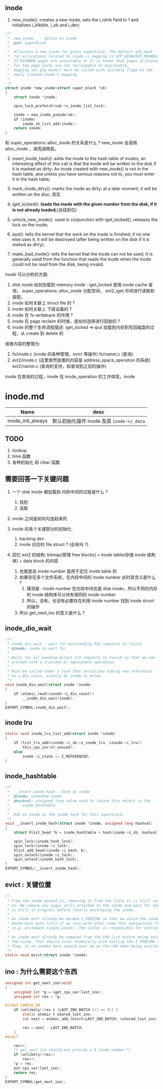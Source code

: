 ## inode

1. new_inode(): creates a new inode, sets the i_nlink field to 1 and initializes i_blkbits, i_sb and i_dev;
```c
/**
 *	new_inode 	- obtain an inode
 *	@sb: superblock
 *
 *	Allocates a new inode for given superblock. The default gfp_mask
 *	for allocations related to inode->i_mapping is GFP_HIGHUSER_MOVABLE.
 *	If HIGHMEM pages are unsuitable or it is known that pages allocated
 *	for the page cache are not reclaimable or migratable,
 *	mapping_set_gfp_mask() must be called with suitable flags on the
 *	newly created inode's mapping
 *
 */
struct inode *new_inode(struct super_block *sb)
{
	struct inode *inode;

	spin_lock_prefetch(&sb->s_inode_list_lock);

	inode = new_inode_pseudo(sb);
	if (inode)
		inode_sb_list_add(inode);
	return inode;
}
```
和 super_operations::alloc_inode 的关系是什么 ? new_inode 会调用 alloc_inode ，进而调用其。


2. insert_inode_hash(): adds the inode to the hash table of inodes; an interesting effect of this call is that the inode will be written to the disk if it is marked as dirty;
An inode created with new_inode() is not in the hash table, and unless you have serious reasons not to, you must enter it in the hash table;

3. mark_inode_dirty(): marks the inode as dirty; at a later moment, it will be written on the disc;
其实

4. iget_locked(): **loads the inode with the given number from the disk, if it is not already loaded;**(总结到位)

5. unlock_new_inode(): used in conjunction with iget_locked(), releases the lock on the inode;

6. iput(): tells the kernel that the work on the inode is finished; if no one else uses it, it will be destroyed (after being written on the disk if it is maked as dirty);

7. make_bad_inode(): tells the kernel that the inode can not be used; It is generally used from the function that reads the inode when the inode could not be read from the disk, being invalid.


inode 可以分析的方面:
1. disk inode 如何加载到 memory inode : iget_locked 使用 inode cache 查询， super_operations::alloc_inode 分配空间， ext2_iget 中间进行读取和装配。
2. inode 如何关联上 struct file 的 ?
3. inode 如何关联上 下层设备的 ?
4. inode 在 fs-writeback 的作用 ?
5. inode 在 page reclaim 的时候，是如何选择进行回收的 ?
6. inode 的整个生命流程描述: iget_locked => iput 加载到内存到写回磁盘的过程，从 create 到 delete 的


或者内容的整理为:
1. fs/inode.c (inode 的各种管理，evict 等操作) fs/namei.c (查询)
2. ext2/inode.c (这里居然放置的内容是 address_space_operation 的系统) ext2/namei.c (查询的支持，和查询到之后的操作)

inode 在查询的过程，inode 在 inode_operation 的工作体现，inode

# inode.md

| Name              | desc                                      |
|-------------------|-------------------------------------------|
| inode_init_always | 默认初始化操作 inode 及其 `inode->i_data` |

## TODO
1. ilookup
2. time 函数
3. 各种初始化 和 clear 函数

## 需要回答一下关键问题
1. 一个 disk inode 被加载到 内存中间的过程是什么 ?
    1. 找到
    2. 读取
2. inode 之间是如何勾连起来的
3. inode 的各个关键部分的初始化:
   1. backing dev
   2. inode 对应的 file struct ? (会有吗 ?)

4. 回忆 ext2 的结构: bitmap(管理 free blocks) + inode table(存储 inode 结构体) + data block 的内容
    1. 也就是说 inode number 是用于定位 inode table 的
    2. 如果存在多个文件系统，在内存中间的 inode number 此时其含义是什么 ?
        1. 猜测是 : inode number 在内存中间也是 disk inode，所以不同的内存的 inode 结构体可以持有相同的 inode number
        2. 所以，没有，也没有必要存在利用 inode number 找到 inode struct 的操作
    3. 所以 get_next_ino 的意义是什么 ?

## inode_dio_wait

```c
/**
 * inode_dio_wait - wait for outstanding DIO requests to finish
 * @inode: inode to wait for
 *
 * Waits for all pending direct I/O requests to finish so that we can
 * proceed with a truncate or equivalent operation.
 *
 * Must be called under a lock that serializes taking new references
 * to i_dio_count, usually by inode->i_mutex.
 */
void inode_dio_wait(struct inode *inode)
{
	if (atomic_read(&inode->i_dio_count))
		__inode_dio_wait(inode);
}
EXPORT_SYMBOL(inode_dio_wait);
```

## inode lru
```c
static void inode_lru_list_add(struct inode *inode)
{
	if (list_lru_add(&inode->i_sb->s_inode_lru, &inode->i_lru))
		this_cpu_inc(nr_unused);
	else
		inode->i_state |= I_REFERENCED;
}
```


## inode_hashtable

```c
/**
 *	__insert_inode_hash - hash an inode
 *	@inode: unhashed inode
 *	@hashval: unsigned long value used to locate this object in the
 *		inode_hashtable.
 *
 *	Add an inode to the inode hash for this superblock.
 */
void __insert_inode_hash(struct inode *inode, unsigned long hashval)
{
	struct hlist_head *b = inode_hashtable + hash(inode->i_sb, hashval);

	spin_lock(&inode_hash_lock);
	spin_lock(&inode->i_lock);
	hlist_add_head(&inode->i_hash, b);
	spin_unlock(&inode->i_lock);
	spin_unlock(&inode_hash_lock);
}
EXPORT_SYMBOL(__insert_inode_hash);
```


## evict : 关键位置

```c
/*
 * Free the inode passed in, removing it from the lists it is still connected
 * to. We remove any pages still attached to the inode and wait for any IO that
 * is still in progress before finally destroying the inode.
 *
 * An inode must already be marked I_FREEING so that we avoid the inode being
 * moved back onto lists if we race with other code that manipulates the lists
 * (e.g. writeback_single_inode). The caller is responsible for setting this.
 *
 * An inode must already be removed from the LRU list before being evicted from
 * the cache. This should occur atomically with setting the I_FREEING state
 * flag, so no inodes here should ever be on the LRU when being evicted.
 */
static void evict(struct inode *inode)
```


## ino : 为什么需要这个东西

```c
unsigned int get_next_ino(void)
{
	unsigned int *p = &get_cpu_var(last_ino);
	unsigned int res = *p;

#ifdef CONFIG_SM
	if (unlikely((res & (LAST_INO_BATCH-1)) == 0)) {
		static atomic_t shared_last_ino;
		int next = atomic_add_return(LAST_INO_BATCH, &shared_last_ino);

		res = next - LAST_INO_BATCH;
	}
#endif

	res++;
	/* get_next_ino should not provide a 0 inode number */
	if (unlikely(!res))
		res++;
	*p = res;
	put_cpu_var(last_ino);
	return res;
}
EXPORT_SYMBOL(get_next_ino);
```
